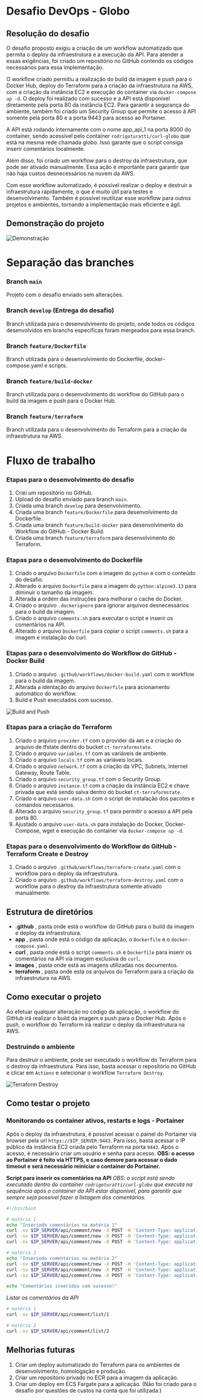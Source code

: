 # Desafio DevOps - Globo

## Resolução do desafio

O desafio proposto exigiu a criação de um workflow automatizado que permita o deploy da infraestrutura e a execução da API. Para atender a essas exigências, foi criado um repositório no GitHub contendo os códigos necessários para essa implementação.

O workflow criado permitiu a realização do build da imagem e push para o Docker Hub, deploy do Terraform para a criação da infraestrutura na AWS, com a criação da instância EC2 e execução do container via `docker-compose up -d`. O deploy foi realizado com sucesso e a API está disponível diretamente pela porta 80 da instância EC2. Para garantir a segurança do ambiente, também foi criado um Security Group que permite o acesso à API somente pela porta 80 e a porta 9443 para acesso ao Portainer.

A API está rodando internamente com o nome app_api_1 na porta 8000 do container, sendo acessível pelo container `rodrigoturatti/curl-globo` que está na mesma rede chamada globo. Isso garante que o script consiga inserir comentários localmente.

Além disso, foi criado um workflow para o destroy da infraestrutura, que pode ser ativado manualmente. Essa ação é importante para garantir que não haja custos desnecessários na nuvem da AWS.

Com esse workflow automatizado, é possível realizar o deploy e destruir a infraestrutura rapidamente, o que é muito útil para testes e desenvolvimento. Também é possível reutilizar esse workflow para outros projetos e ambientes, tornando a implementação mais eficiente e ágil.

## Demonstração do projeto
![Demonstração](images/Demo_API_Globo.gif)

# Separação das branches

### Branch `main`
 Projeto com o desafio enviado sem alterações.

### Branch `develop` (Entrega do desafio)
Branch utilizada para o desenvolvimento do projeto, onde todos os códigos desenvolvidos em branchs específicas foram mergeados para essa branch.

### Branch `feature/Dockerfile`
Branch utilizada para o desenvolvimento do Dockerfile, docker-compose.yaml e scripts.

### Branch `feature/build-docker`
Branch utilizada para o desenvolvimento do workflow do GitHub para o build da imagem e push para o Docker Hub.

### Branch `feature/terraform`
Branch utilizada para o desenvolvimento do Terraform para a criação da infraestrutura na AWS.



# Fluxo de trabalho
### Etapas para o desenvolvimento do desafio
1. Criei um repositório no GitHub.
1. Upload do desafio enviado para branch `main`.
1. Criada uma branch `develop` para desenvolvimento.
1. Criada uma branch `feature/Dockerfile` para desenvolvimento do Dockerfile.
1. Criada uma branch `feature/build-docker` para desenvolvimento do Workflow do GitHub - Docker Build. 
1. Criada uma branch `feature/terraform` para desenvolvimento do Terraform.


### Etapas para o desenvolvimento do Dockerfile
1. Criado o arquivo `Dockerfile` com a imagem do `python` e com o conteúdo do desafio.
1. Alterado o arquivo `Dockerfile` para a imagem do `python:alpine3.13` para diminuir o tamanho da imagem.
1. Alterada a ordem das instruções para melhorar o cache do Docker.
1. Criado o arquivo `.dockerignore` para ignorar arquivos desnecessários para o build da imagem. 
1. Criado o arquivo `comments.sh` para executar o script e inserir os comentários na API.
1. Alterado o arquivo `Dockerfile` para copiar o script `comments.sh` para a imagem e instalação do curl.


### Etapas para o desenvolvimento do Workflow do GitHub - Docker Build
1. Criado o arquivo `.github/workflows/docker-build.yaml` com o workflow para o build da imagem.
1. Alterada a identação do arquivo `Dockerfile` para acionamento automático do workflow.
1. Build e Push executados com sucesso.

![Build and Push](images/dockerhub-tag1.png)

### Etapas para a criação do Terraform
1. Criado o arquivo `provider.tf` com o provider da `AWS` e a criação do arquivo de tfstate dentro do bucket `ct-terraformstate`.
1. Criado o arquivo `variables.tf` com as variáveis de ambiente.
1. Criado o arquivo `locals.tf` com as variáveis locais.
1. Criado o arquivo `network.tf` com a criação da VPC, Subnets, Internet Gateway, Route Table.
1. Criado o arquivo `security_group.tf` com o Security Group.
1. Criado o arquivo `instance.tf` com a criação da instância EC2 e chave privada que está sendo salva dentro do bucket `ct-terraformstate`.
1. Criado o arquivo `user-data.sh` com o script de instalação dos pacotes e comandos necessários.    
1. Alterado o arquivo `security_group.tf` para permitir o acesso a API pela porta 80.
1. Ajustado o arquivo `user-data.sh` para instalação do Docker, Docker-Compose, wget e execução do container via `docker-compose up -d`.

### Etapas para o desenvolvimento do Workflow do GitHub - Terraform Create e Destroy
1. Criado o arquivo `.github/workflows/terraform-create.yaml` com o workflow para o deploy da infraestrutura.
1. Criado o arquivo `.github/workflows/terraform-destroy.yaml` com o workflow para o destroy da infraestrutura somente ativado manualmente.

## Estrutura de diretórios

 - **.github** , pasta onde está o workflow do GitHub para o build da imagem e deploy da infraestrutura.
 - **app** , pasta onde está o código da aplicação, o `Dockerfile` e o `docker-compose.yaml`.
 -  **curl** , pasta onde está o script `comments.sh` e `Dockerfile` para inserir os comentários na API via imagem exclusiva do `curl`.
 -  **images** , pasta onde está as imagens utilizadas nos documentos.
 -  **terraform** , pasta onde está os arquivos do Terraform para a criação da infraestrutura na AWS.

## Como executar o projeto
Ao efetuar qualquer alteração no código da aplicação, o workflow do GitHub irá realizar o build da imagem e push para o Docker Hub. Após o push, o workflow do Terraform irá realizar o deploy da infraestrutura na AWS.

### Destruindo o ambiente
Para destruir o ambiente, pode ser executado o workflow do Terraform para o destroy da infraestrutura. Para isso, basta acessar o repositório no GitHub e clicar em `Actions` e selecionar o workflow `Terraform Destroy`.

![Terraform Destroy](images/terraform_destroy.png)

## Como testar o projeto

### Monitorando os container ativos, restarts e logs - Portainer
Após o deploy da infraestrutura, é possível acessar o painel do Portainer via browser pela url `https://$IP_SERVER:9443`. Para isso, basta acessar o IP público da instância EC2 criada pelo Terraform na porta `9443`. Após o acesso, é necessário criar um usuário e senha para acesso.
**OBS: o acesso ao Portainer é feito via HTTPS, e caso demore para acessar o dado timeout e será necessário reiniciar o container do Portainer.**


**Script para inserir os comentários na API**
*OBS: o script está sendo executado dentro do container `rodrigoturatti/curl-globo` que executa na sequência após o container da API estar disponível, para garantir que sempre seja possível fazer a listagem dos comentários.*

```bash
#!/bin/bash

# matéria 1
echo "Inserindo comentários na matéria 1"
curl -sv $IP_SERVER/api/comment/new -X POST -H 'Content-Type: application/json' -d '{"email":"alice@example.com","comment":"first post!","content_id":1}'
curl -sv $IP_SERVER/api/comment/new -X POST -H 'Content-Type: application/json' -d '{"email":"alice@example.com","comment":"ok, now I am gonna say something more useful","content_id":1}'
curl -sv $IP_SERVER/api/comment/new -X POST -H 'Content-Type: application/json' -d '{"email":"bob@example.com","comment":"I agree","content_id":1}'

# matéria 2
echo "Inserindo comentários na matéria 2"
curl -sv $IP_SERVER/api/comment/new -X POST -H 'Content-Type: application/json' -d '{"email":"bob@example.com","comment":"I guess this is a good thing","content_id":2}'
curl -sv $IP_SERVER/api/comment/new -X POST -H 'Content-Type: application/json' -d '{"email":"charlie@example.com","comment":"Indeed, dear Bob, I believe so as well","content_id":2}'
curl -sv $IP_SERVER/api/comment/new -X POST -H 'Content-Type: application/json' -d '{"email":"eve@example.com","comment":"Nah, you both are wrong","content_id":2}'

echo "Comentários inseridos com sucesso!"
```

*Listar os comentários da API*

```bash
# matéria 1
curl -sv $IP_SERVER/api/comment/list/1

# matéria 2
curl -sv $IP_SERVER/api/comment/list/2
```

## Melhorias futuras

1. Criar um deploy automatizado do Terraform para os ambientes de desenvolvimento, homologação e produção.
2. Criar um repositório privado no ECR para a imagem da aplicação.
3. Criar um deploy em ECS Fargate para a aplicação. (Não foi criado para o desafio por questões de custos na conta que foi utilizada.)